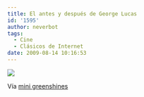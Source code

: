 ```yaml
---
title: El antes y después de George Lucas
id: '1595'
author: neverbot
tags:
  - Cine
  - Clásicos de Internet
date: 2009-08-14 10:16:53
---
```


![](./Anpw7nq4god6w07ixmCXIewRo1_500.jpg)

Vía [mini greenshines](http://mini.greenshines.com/post/118729933)